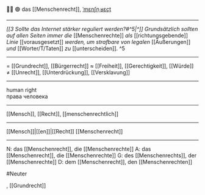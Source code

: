 🧑‍⚖️ 🟢 das [[Menschenrecht]], [ˈmɛnʃn̩ˌʁɛçt](https://youglish.com/pronounce/Menschenrecht/german)

---
*[[3 Sollte das Internet stärker reguliert werden?#^5|^]]* _Grundsätzlich sollten auf allen Seiten immer die_ [[Menschenrechte]] _als_ [[richtungsgebende]] _Linie_ [[vorausgesetzt]] _werden, um strafbare von legalen_ [[Äußerungen]] _und_ [[Worter/T/Taten]] _zu_ [[unterscheiden]]. ^5


---
= [[Grundrecht]], [[Bürgerrecht]]
≈ [[Freiheit]], [[Gerechtigkeit]], [[Würde]]
≠ [[Unrecht]], [[Unterdrückung]], [[Versklavung]]

---
human right  
права человека

---
[[Mensch]], [[Recht]], [[menschenrechtlich]]

---
[[Mensch]]|[[en]]|[[Recht]]
[[Menschenrecht]]


---
N: das [[Menschenrecht]], die [[Menschenrechte]]
A: das [[Menschenrecht]], die [[Menschenrechte]]
G: des [[Menschenrechts]], der [[Menschenrechte]]
D: dem [[Menschenrecht]], den [[Menschenrechten]]


#Neuter 


, [[Grundrecht]]
